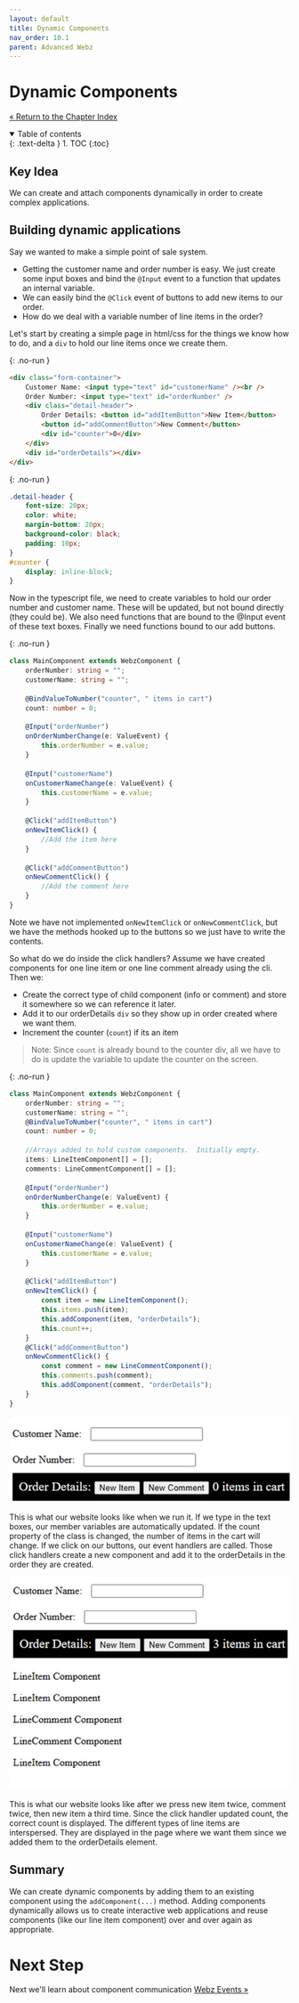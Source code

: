 ```yaml
---
layout: default
title: Dynamic Components
nav_order: 10.1
parent: Advanced Webz
---
```


# Dynamic Components

[&laquo; Return to the Chapter Index](index.md)

<details open markdown="block">
  <summary>
    Table of contents
  </summary>
  {: .text-delta }
1. TOC
{:toc}
</details>

## Key Idea

We can create and attach components dynamically in order to create complex applications.

## Building dynamic applications

Say we wanted to make a simple point of sale system.

-   Getting the customer name and order number is easy. We just create some input boxes and bind the `@Input` event to a function that updates an internal variable.
-   We can easily bind the `@Click` event of buttons to add new items to our order.
-   How do we deal with a variable number of line items in the order?

Let's start by creating a simple page in html/css for the things we know how to do, and a `div` to hold our line items once we create them.

{: .no-run }

```html
<div class="form-container">
    Customer Name: <input type="text" id="customerName" /><br />
    Order Number: <input type="text" id="orderNumber" />
    <div class="detail-header">
        Order Details: <button id="addItemButton">New Item</button>
        <button id="addCommentButton">New Comment</button>
        <div id="counter">0</div>
    </div>
    <div id="orderDetails"></div>
</div>
```

{: .no-run }

```css
.detail-header {
    font-size: 20px;
    color: white;
    margin-bottom: 20px;
    background-color: black;
    padding: 10px;
}
#counter {
    display: inline-block;
}
```

Now in the typescript file, we need to create variables to hold our order number and customer name. These will be updated, but not bound directly (they could be).
We also need functions that are bound to the @Input event of these text boxes. Finally we need functions bound to our add buttons.

{: .no-run }

```typescript
class MainComponent extends WebzComponent {
    orderNumber: string = "";
    customerName: string = "";

    @BindValueToNumber("counter", " items in cart")
    count: number = 0;

    @Input("orderNumber")
    onOrderNumberChange(e: ValueEvent) {
        this.orderNumber = e.value;
    }

    @Input("customerName")
    onCustomerNameChange(e: ValueEvent) {
        this.customerName = e.value;
    }

    @Click("addItemButton")
    onNewItemClick() {
        //Add the item here
    }

    @Click("addCommentButton")
    onNewCommentClick() {
        //Add the comment here
    }
}
```

Note we have not implemented `onNewItemClick` or `onNewCommentClick`, but we have the methods hooked up to the buttons so we just have to write the contents.

So what do we do inside the click handlers? Assume we have created components for one line item or one line comment already using the cli. Then we:

-   Create the correct type of child component (info or comment) and store it somewhere so we can reference it later.
-   Add it to our orderDetails `div` so they show up in order created where we want them.
-   Increment the counter (`count`) if its an item

> Note: Since `count` is already bound to the counter div, all we have to do is update the variable to update the counter on the screen.

{: .no-run }

```typescript
class MainComponent extends WebzComponent {
    orderNumber: string = "";
    customerName: string = "";
    @BindValueToNumber("counter", " items in cart")
    count: number = 0;

    //Arrays added to hold custom components.  Initially empty.
    items: LineItemComponent[] = [];
    comments: LineCommentComponent[] = [];

    @Input("orderNumber")
    onOrderNumberChange(e: ValueEvent) {
        this.orderNumber = e.value;
    }

    @Input("customerName")
    onCustomerNameChange(e: ValueEvent) {
        this.customerName = e.value;
    }

    @Click("addItemButton")
    onNewItemClick() {
        const item = new LineItemComponent();
        this.items.push(item);
        this.addComponent(item, "orderDetails");
        this.count++;
    }
    @Click("addCommentButton")
    onNewCommentClick() {
        const comment = new LineCommentComponent();
        this.comments.push(comment);
        this.addComponent(comment, "orderDetails");
    }
}
```

![](../../assets/images/webz_4.jpg)

This is what our website looks like when we run it. If we type in the text boxes, our member variables are automatically updated. If the count property of the class is changed, the number of items in the cart will change. If we click on our buttons, our event handlers are called. Those click handlers create a new component and add it to the orderDetails in the order they are created.

![](../../assets/images/webz_5.jpg)

This is what our website looks like after we press new item twice, comment twice, then new item a third time. Since the click handler updated count, the correct count is displayed. The different types of line items are interspersed. They are displayed in the page where we want them since we added them to the orderDetails element.

## Summary

We can create dynamic components by adding them to an existing component using the `addComponent(...)` method. Adding components dynamically allows us to create interactive web applications and reuse components (like our line item component) over and over again as appropriate.

# Next Step

Next we'll learn about component communication [Webz Events &raquo;](../10-webz-advanced/events.md)
